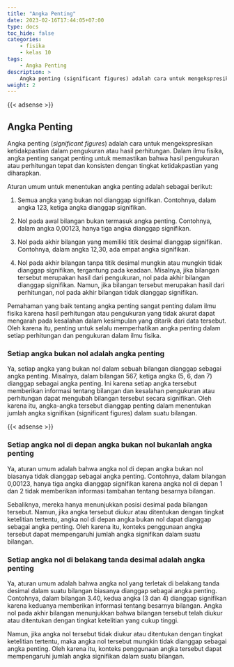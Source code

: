 ```yaml
---
title: "Angka Penting"
date: 2023-02-16T17:44:05+07:00
type: docs
toc_hide: false
categories:
    - fisika
    - kelas 10
tags:
    - Angka Penting
description: >
    Angka penting (significant figures) adalah cara untuk mengekspresikan ketidakpastian dalam pengukuran atau hasil perhitungan.
weight: 2
---
```



{{< adsense >}}

## Angka Penting

Angka penting (*significant figures*) adalah cara untuk mengekspresikan ketidakpastian dalam pengukuran atau hasil perhitungan. Dalam ilmu fisika, angka penting sangat penting untuk memastikan bahwa hasil pengukuran atau perhitungan tepat dan konsisten dengan tingkat ketidakpastian yang diharapkan.

Aturan umum untuk menentukan angka penting adalah sebagai berikut:

1. Semua angka yang bukan nol dianggap signifikan. Contohnya, dalam angka 123, ketiga angka dianggap signifikan.

2. Nol pada awal bilangan bukan termasuk angka penting. Contohnya, dalam angka 0,00123, hanya tiga angka dianggap signifikan.

3. Nol pada akhir bilangan yang memiliki titik desimal dianggap signifikan. Contohnya, dalam angka 12,30, ada empat angka signifikan.

4. Nol pada akhir bilangan tanpa titik desimal mungkin atau mungkin tidak dianggap signifikan, tergantung pada keadaan. Misalnya, jika bilangan tersebut merupakan hasil dari pengukuran, nol pada akhir bilangan dianggap signifikan. Namun, jika bilangan tersebut merupakan hasil dari perhitungan, nol pada akhir bilangan tidak dianggap signifikan.

Pemahaman yang baik tentang angka penting sangat penting dalam ilmu fisika karena hasil perhitungan atau pengukuran yang tidak akurat dapat mengarah pada kesalahan dalam kesimpulan yang ditarik dari data tersebut. Oleh karena itu, penting untuk selalu memperhatikan angka penting dalam setiap perhitungan dan pengukuran dalam ilmu fisika.

### Setiap angka bukan nol adalah angka penting

Ya, setiap angka yang bukan nol dalam sebuah bilangan dianggap sebagai angka penting. Misalnya, dalam bilangan 567, ketiga angka (5, 6, dan 7) dianggap sebagai angka penting. Ini karena setiap angka tersebut memberikan informasi tentang bilangan dan kesalahan pengukuran atau perhitungan dapat mengubah bilangan tersebut secara signifikan. Oleh karena itu, angka-angka tersebut dianggap penting dalam menentukan jumlah angka signifikan (significant figures) dalam suatu bilangan.

{{< adsense >}}

### Setiap angka nol di depan angka bukan nol bukanlah angka penting

Ya, aturan umum adalah bahwa angka nol di depan angka bukan nol biasanya tidak dianggap sebagai angka penting. Contohnya, dalam bilangan 0,00123, hanya tiga angka dianggap signifikan karena angka nol di depan 1 dan 2 tidak memberikan informasi tambahan tentang besarnya bilangan.

Sebaliknya, mereka hanya menunjukkan posisi desimal pada bilangan tersebut. Namun, jika angka tersebut diukur atau ditentukan dengan tingkat ketelitian tertentu, angka nol di depan angka bukan nol dapat dianggap sebagai angka penting. Oleh karena itu, konteks penggunaan angka tersebut dapat mempengaruhi jumlah angka signifikan dalam suatu bilangan.

### Setiap angka nol di belakang tanda desimal adalah angka penting

Ya, aturan umum adalah bahwa angka nol yang terletak di belakang tanda desimal dalam suatu bilangan biasanya dianggap sebagai angka penting. Contohnya, dalam bilangan 3.40, kedua angka (3 dan 4) dianggap signifikan karena keduanya memberikan informasi tentang besarnya bilangan. Angka nol pada akhir bilangan menunjukkan bahwa bilangan tersebut telah diukur atau ditentukan dengan tingkat ketelitian yang cukup tinggi.

Namun, jika angka nol tersebut tidak diukur atau ditentukan dengan tingkat ketelitian tertentu, maka angka nol tersebut mungkin tidak dianggap sebagai angka penting. Oleh karena itu, konteks penggunaan angka tersebut dapat mempengaruhi jumlah angka signifikan dalam suatu bilangan.
